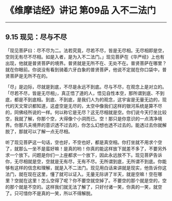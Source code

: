 # 《维摩诘经》讲记 第09品 入不二法门

------

## 9.15 现见：尽与不尽

「现见菩萨曰：尽不尽为二。法若究竟，尽若不尽，皆是无尽相。无尽相即是空，空则无有尽不尽相。如是入者，是为入不二法门。」现见菩萨在《华严经》上也有出现，他就是普贤菩萨的境界。普贤就是无所不在、无处不在。普贤菩萨在哪里？就在你眼前。你说没有看到骑着六牙白象的普贤菩萨，他说不定就在你口袋中，普贤菩萨是无所不在的。

「尽」是边际，尽就是到底，不尽是永远不到底。尽与不尽，在观念上是对立的。「尽若不尽，皆是无尽相」，真正悟了道的人，悟见自性本空，那所谓到底、不到底，都是不到底相。到底、不到底，是我们人为的观念，这宇宙是无量无边的，现代的天文常识都知道，这虚空是无尽的，太空中像我们这样的银河系统是算不尽的，同佛经所说的一样。何以称它是无尽？这无尽相就是空。你们说今天打坐比较空，我就了解，你那个空，大得像个小洞而已。空！那只是你意识的一点清净境界。你那凡夫境界的意识透不过去的，你怎么幻想也透不过去的。能透过去你就解脱了，那就可以了解一点无尽相。

听了现见菩萨这一句话，空也好，不空也好，都是真空相。你打坐就不用求个空了，就那么一坐不是蛮好嘛！是真的哟！你真的能这样放下就差不多了，不要另外求一个放下。问题是你们一上座都求一个放下，因此永远放不下。现见菩萨告诉你，无尽相就是空，空就是无有尽，无有不尽。无所谓到底，无所谓不到底。你能够有这样的信念和理解，就是入不二法门。现见用白话来讲就是现实，他告诉你这法门，就在现在这里，懂了就可以证入。无量无际讲了半天，就是空嘛！空在哪里？空就在这里！怎么空得了呢？你不要空就空掉了。不要空的那个就是空的，空的那个就是不空的。这样我们就无法了解了，只好付诸一笑，你真的一笑，就空了。只可惜你不是真的一笑，所以不得解脱。

